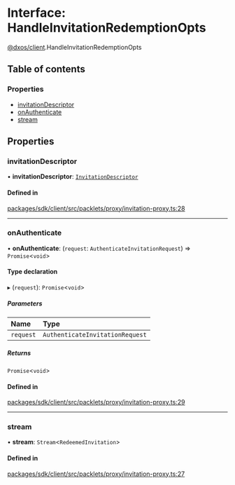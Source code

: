 # Interface: HandleInvitationRedemptionOpts

[@dxos/client](../modules/dxos_client.md).HandleInvitationRedemptionOpts

## Table of contents

### Properties

- [invitationDescriptor](dxos_client.HandleInvitationRedemptionOpts.md#invitationdescriptor)
- [onAuthenticate](dxos_client.HandleInvitationRedemptionOpts.md#onauthenticate)
- [stream](dxos_client.HandleInvitationRedemptionOpts.md#stream)

## Properties

### invitationDescriptor

• **invitationDescriptor**: [`InvitationDescriptor`](../classes/dxos_client.InvitationDescriptor.md)

#### Defined in

[packages/sdk/client/src/packlets/proxy/invitation-proxy.ts:28](https://github.com/dxos/dxos/blob/e3b936721/packages/sdk/client/src/packlets/proxy/invitation-proxy.ts#L28)

___

### onAuthenticate

• **onAuthenticate**: (`request`: `AuthenticateInvitationRequest`) => `Promise`<`void`\>

#### Type declaration

▸ (`request`): `Promise`<`void`\>

##### Parameters

| Name | Type |
| :------ | :------ |
| `request` | `AuthenticateInvitationRequest` |

##### Returns

`Promise`<`void`\>

#### Defined in

[packages/sdk/client/src/packlets/proxy/invitation-proxy.ts:29](https://github.com/dxos/dxos/blob/e3b936721/packages/sdk/client/src/packlets/proxy/invitation-proxy.ts#L29)

___

### stream

• **stream**: `Stream`<`RedeemedInvitation`\>

#### Defined in

[packages/sdk/client/src/packlets/proxy/invitation-proxy.ts:27](https://github.com/dxos/dxos/blob/e3b936721/packages/sdk/client/src/packlets/proxy/invitation-proxy.ts#L27)
